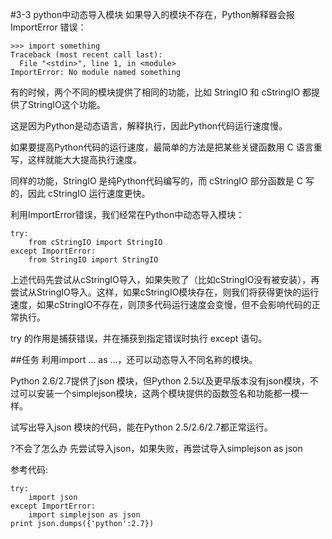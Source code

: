 #3-3 python中动态导入模块
如果导入的模块不存在，Python解释器会报 ImportError 错误：

	>>> import something
	Traceback (most recent call last):
	  File "<stdin>", line 1, in <module>
	ImportError: No module named something
有的时候，两个不同的模块提供了相同的功能，比如 StringIO 和 cStringIO 都提供了StringIO这个功能。

这是因为Python是动态语言，解释执行，因此Python代码运行速度慢。

如果要提高Python代码的运行速度，最简单的方法是把某些关键函数用 C 语言重写，这样就能大大提高执行速度。

同样的功能，StringIO 是纯Python代码编写的，而 cStringIO 部分函数是 C 写的，因此 cStringIO 运行速度更快。

利用ImportError错误，我们经常在Python中动态导入模块：

	try:
	    from cStringIO import StringIO
	except ImportError:
	    from StringIO import StringIO
上述代码先尝试从cStringIO导入，如果失败了（比如cStringIO没有被安装），再尝试从StringIO导入。这样，如果cStringIO模块存在，则我们将获得更快的运行速度，如果cStringIO不存在，则顶多代码运行速度会变慢，但不会影响代码的正常执行。

try 的作用是捕获错误，并在捕获到指定错误时执行 except 语句。

##任务
利用import ... as ...，还可以动态导入不同名称的模块。

Python 2.6/2.7提供了json 模块，但Python 2.5以及更早版本没有json模块，不过可以安装一个simplejson模块，这两个模块提供的函数签名和功能都一模一样。

试写出导入json 模块的代码，能在Python 2.5/2.6/2.7都正常运行。

?不会了怎么办
先尝试导入json，如果失败，再尝试导入simplejson as json

参考代码:

	try:
	    import json
	except ImportError:
	    import simplejson as json
	print json.dumps({'python':2.7})